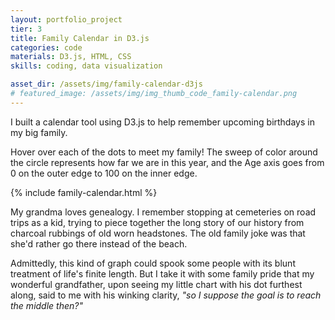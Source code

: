 ```yaml
---
layout: portfolio_project
tier: 3
title: Family Calendar in D3.js
categories: code
materials: D3.js, HTML, CSS
skills: coding, data visualization

asset_dir: /assets/img/family-calendar-d3js
# featured_image: /assets/img/img_thumb_code_family-calendar.png
---
```


I built a calendar tool using D3.js to help remember upcoming birthdays in my big family.

Hover over each of the dots to meet my family! The sweep of color around the circle represents how far we are in this year, and the Age axis goes from 0 on the outer edge to 100 on the inner edge.

{% include family-calendar.html %}

My grandma loves genealogy. I remember stopping at cemeteries on road trips as a kid, trying to piece together the long story of our history from charcoal rubbings of old worn headstones. The old family joke was that she'd rather go there instead of the beach.

Admittedly, this kind of graph could spook some people with its blunt treatment of life's finite length. But I take it with some family pride that my wonderful grandfather, upon seeing my little chart with his dot furthest along, said to me with his winking clarity, _"so I suppose the goal is to reach the middle then?"_
